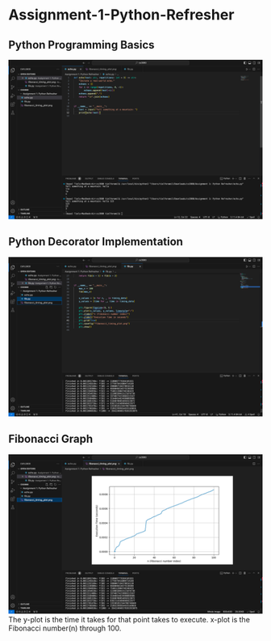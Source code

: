 # Assignment-1-Python-Refresher
## Python Programming Basics
![Programming basics](cs3910_hw1_q1_ss.png)
## Python Decorator Implementation
![Pythib Decorator Implentation](cs3910_hw1_q2_ss.png)
## Fibonacci Graph
![Fibonacci Graph](cs3910_hw1_q2_fibonacci_ss.png)
The y-plot is the time it takes for that point takes to execute. x-plot is the Fibonacci number(n) through 100.
